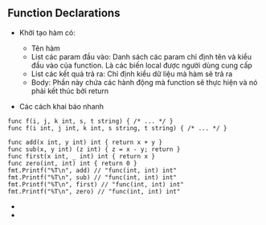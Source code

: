 ## Function Declarations
- Khởi tạo hàm có:
    + Tên hàm
    + List các param đầu vào: Danh sách các param chỉ định tên và kiểu đầu vào của function. Là các biến local được người dùng cung cấp
    + List các kết quả trả ra: Chỉ định kiểu dữ liệu mà hàm sẽ trả ra
    + Body: Phần này chứa các hành động mà function sẽ thực hiện và nó phải kết thúc bởi return

- Các cách khai báo nhanh
```
func f(i, j, k int, s, t string) { /* ... */ }
func f(i int, j int, k int, s string, t string) { /* ... */ }

func add(x int, y int) int { return x + y }
func sub(x, y int) (z int) { z = x - y; return }
func first(x int, _ int) int { return x }
func zero(int, int) int { return 0 }
fmt.Printf("%T\n", add) // "func(int, int) int"
fmt.Printf("%T\n", sub) // "func(int, int) int"
fmt.Printf("%T\n", first) // "func(int, int) int"
fmt.Printf("%T\n", zero) // "func(int, int) int"
```

- 
-